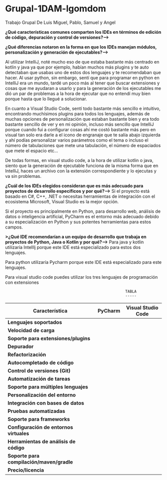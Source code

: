 # Grupal-1DAM-lgomdom
Trabajo Grupal De Luis Miguel, Pablo, Samuel y Angel

**¿Qué características comunes comparten los IDEs en términos de edición de código, depuración y control de versiones?-->**

**¿Qué diferencias notaron en la forma en que los IDEs manejan módulos, personalización y generación de ejecutables?-->**

Al utilizar IntelliJ, noté mucho eso de que estaba bastante más centrado en kotlin y java ya que por ejemplo, habían muchos más plugins y te auto detectaban que usabas uno de estos dos lenguajes y te recomendaban que hacer.
Al usar python, sin embargo, sentí que para programar en python en IntelliJ era un mundo, tardé un poco más al tener que buscar extensiones y cosas que me ayudaran a usarlo y para la generación de los ejecutables me dió un par de problemas a la hora de ejecutar que no entendí muy bien porque hasta que lo llegué a solucionar.

En cuanto a Visual Studio Code, sentí todo bastante más sencillo e intuitivo, encontrando muchísimos plugins para todos los lenguajes, además de muchas opciones de personalización que estaban bastante bien y era todo bastante sencillo de ver y en mi opinión, incluso más sencillo que IntelliJ porque cuando fui a configurar cosas ahí me costó bastante más pero en visual tan solo era darle a el icono de engranaje que te salía abajo izquierda y ahí podías personalizar varios parámetros como el tema o incluso el número de tabulaciones que mete una tabulación, el número de espaciados que mete el espacio etc…

De todas formas, en visual studio code, a la hora de utilizar kotlin o java, siento que la generación de ejecutable funciona de la misma forma que en IntelliJ, haces un archivo con la extensión correspondiente y lo ejecutas y va sin problemas. 

**¿Cuál de los IDEs elegidos consideran que es más adecuado para proyectos de desarrollo específicos y por qué?-->**
Si el proyecto está basado en C#, C++, .NET o necesitas herramientas de integración con el ecosistema Microsoft, Visual Studio es la mejor opción.

Si el proyecto es principalmente en Python, para desarrollo web, análisis de datos o inteligencia artificial, PyCharm es el entorno más adecuado debido a su especialización en Python y sus potentes herramientas para estos campos.

**>¿Qué IDE recomendarían a un equipo de desarrollo que trabaja en proyectos de Python, Java o Kotlin y por qué?-->**
Para java y kotlin utilizaría IntellIj  porque este IDE está especializado para estos dos 
lenguajes.

Para python utilizaría Pycharm  porque este IDE está especializado para este lenguajes.

Para visual studio code puedes utilizar los tres lenguajes de programación con extensiones 


                                                          TABLA
                                                          -----


| Característica                        | PyCharm                                          | Visual Studio Code                       |
|--------------------------------------|--------------------------------------------------|------------------------------------------|
| **Lenguajes soportados**             |                                        |        |
| **Velocidad de carga**               |                                         |                                |
| **Soporte para extensiones/plugins** |                      | |
| **Depurador**                        |                            |                   |
| **Refactorización**                  |                    |        |
| **Autocompletado de código**         |              |               |
| **Control de versiones (Git)**       |           |                   |
| **Automatización de tareas**         |                  |                   |
| **Soporte para múltiples lenguajes** |            | |
| **Personalización del entorno**      |                       |  |
| **Integración con bases de datos**   |             |            |
| **Pruebas automatizadas**            |                          |               |
| **Soporte para frameworks**          |               |         |
| **Configuración de entornos virtuales** |      |               |
| **Herramientas de análisis de código** | |                  |
| **Soporte para compilación/maven/gradle** |                     |              |
| **Precio/licencia**                  |  |             |
